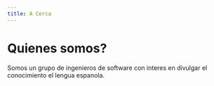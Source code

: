 ```yaml
---
title: A Cerca
---
```


# Quienes somos?
Somos un grupo de ingenieros de software con interes en divulgar el conocimiento el lengua espanola.